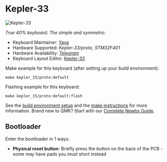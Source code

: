 # Kepler-33

![Kepler-33](https://i.imgur.com/zVvzBrO.png)

*True 40% keyboard. The simple and symmetric.*

* Keyboard Maintainer: [Yaya](https://github.com/seityaya)
* Hardware Supported: *Kepler-33/proto, STM32F401*
* Hardware Availability: *[Telegram](https://t.me/seityaya)*
* Keyboard Layout Editor: [Kepler-33](http://www.keyboard-layout-editor.com/#/gists/a456c2256174a2cfa0b4aea832e78d8e)

Make example for this keyboard (after setting up your build environment):

    make kepler_33/proto:default

Flashing example for this keyboard:

    make kepler_33/proto:default:flash

See the [build environment setup](https://docs.qmk.fm/#/getting_started_build_tools) and the [make instructions](https://docs.qmk.fm/#/getting_started_make_guide) for more information. Brand new to QMK? Start with our [Complete Newbs Guide](https://docs.qmk.fm/#/newbs).

## Bootloader

Enter the bootloader in 1 ways:

* **Physical reset button**: Briefly press the button on the back of the PCB - some may have pads you must short instead
